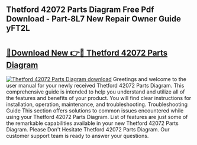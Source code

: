 ## Thetford 42072 Parts Diagram Free Pdf Download - Part-8L7 New Repair Owner Guide yFT2L

# <h2><a href="http://dfpc9b1.blite.top/?on=Thetford+42072+Parts+Diagram">🔗Download New 👉🔴 Thetford 42072 Parts Diagram</a></h2>

[![Thetford 42072 Parts Diagram download](https://i.imgur.com/lujVjoI.png)](http://dfpc9b1.blite.top/?on=Thetford+42072+Parts+Diagram)
Greetings and welcome to the user manual for your newly received Thetford 42072 Parts Diagram. This comprehensive guide is intended to help you understand and utilize all of the features and benefits of your product. You will find clear instructions for installation, operation, maintenance, and troubleshooting. Troubleshooting Guide This section offers solutions to common issues encountered while using your Thetford 42072 Parts Diagram. List of features are just some of the remarkable capabilities available in your new Thetford 42072 Parts Diagram. Please Don't Hesitate Thetford 42072 Parts Diagram. Our customer support team is ready to answer your questions.
